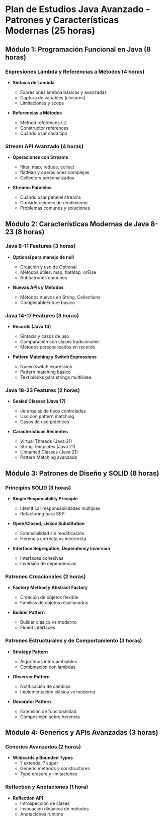 # Plan de Estudios Java Avanzado - Patrones y Características Modernas (25 horas)

## Módulo 1: Programación Funcional en Java (8 horas)

### Expresiones Lambda y Referencias a Métodos (4 horas)
- **Sintaxis de Lambda**
  - Expresiones lambda básicas y avanzadas
  - Captura de variables (closures)
  - Limitaciones y scope
  

- **Referencias a Métodos**
  - Method references (::)
  - Constructor references
  - Cuándo usar cada tipo
  

### Stream API Avanzado (4 horas)
- **Operaciones con Streams**
  - filter, map, reduce, collect
  - flatMap y operaciones complejas
  - Collectors personalizados
  

- **Streams Paralelos**
  - Cuándo usar parallel streams
  - Consideraciones de rendimiento
  - Problemas comunes y soluciones
  

## Módulo 2: Características Modernas de Java 8-23 (8 horas)

### Java 8-11 Features (3 horas)
- **Optional para manejo de null**
  - Creación y uso de Optional
  - Métodos útiles: map, flatMap, orElse
  - Antipatrones comunes
 

- **Nuevas APIs y Métodos**
  - Métodos nuevos en String, Collections
  - CompletableFuture básico
 

### Java 14-17 Features (3 horas)
- **Records (Java 14)**
  - Sintaxis y casos de uso
  - Comparación con clases tradicionales
  - Métodos personalizados en records
 

- **Pattern Matching y Switch Expressions**
  - Nuevo switch expression
  - Pattern matching básico
  - Text blocks para strings multilínea
 

### Java 18-23 Features (2 horas)
- **Sealed Classes (Java 17)**
  - Jerarquías de tipos controladas
  - Uso con pattern matching
  - Casos de uso prácticos
 

- **Características Recientes**
  - Virtual Threads (Java 21)
  - String Templates (Java 21)
  - Unnamed Classes (Java 21)
  - Pattern Matching avanzado
  

## Módulo 3: Patrones de Diseño y SOLID (8 horas)

### Principios SOLID (3 horas)
- **Single Responsibility Principle**
  - Identificar responsabilidades múltiples
  - Refactoring para SRP
 

- **Open/Closed, Liskov Substitution**
  - Extensibilidad sin modificación
  - Herencia correcta vs incorrecta
 

- **Interface Segregation, Dependency Inversion**
  - Interfaces cohesivas
  - Inversión de dependencias
 

### Patrones Creacionales (2 horas)
- **Factory Method y Abstract Factory**
  - Creación de objetos flexible
  - Familias de objetos relacionados
 

- **Builder Pattern**
  - Builder clásico vs moderno
  - Fluent interfaces
 

### Patrones Estructurales y de Comportamiento (3 horas)
- **Strategy Pattern**
  - Algoritmos intercambiables
  - Combinación con lambdas
  

- **Observer Pattern**
  - Notificación de cambios
  - Implementación clásica vs moderna
  

- **Decorator Pattern**
  - Extensión de funcionalidad
  - Composición sobre herencia
  

## Módulo 4: Generics y APIs Avanzadas (3 horas)

### Generics Avanzados (2 horas)
- **Wildcards y Bounded Types**
  - ? extends, ? super
  - Generic methods y constructores
  - Type erasure y limitaciones
  

### Reflection y Anotaciones (1 hora)
- **Reflection API**
  - Introspección de clases
  - Invocación dinámica de métodos
  - Anotaciones runtime
  

